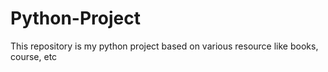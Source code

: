 # Python-Project
This repository is my python project based on various resource like books, course, etc
